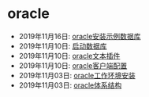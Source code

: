 # oracle  
  * 2019年11月16日: [oracle安装示例数据库](./2019-11-16-oracle安装示例数据库.md)  
  * 2019年11月10日: [启动数据库](./2019-11-10-启动数据库.md)  
  * 2019年11月10日: [oracle文本插件](./2019-11-10-oracle文本插件.md)  
  * 2019年11月10日: [oracle客户端配置](./2019-11-10-oracle客户端配置.md)  
  * 2019年11月03日: [oracle工作环境安装](./2019-11-03-oracle工作环境安装.md)  
  * 2019年11月03日: [oracle体系结构](./2019-11-03-oracle体系结构.md)  

